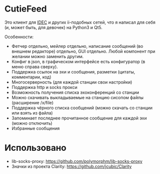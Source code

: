CutieFeed
=============
Это клиент для [IDEC](http://ii-net.tk/idec-doc) и других ii-подобных сетей, что я написал для себя (и, может быть, для девочек) на Python3 и Qt5.

Особенности:
* Фетчер отдельно, мейлер отдельно, написание сообщений (во внешнем редакторе) отдельно, GUI отдельно. Любой компонент при желании можно заменить другим.
* Конфиг в json, в графическом интерфейсе есть конфигуратор (в меню справа сверху).
* Поддержка ссылок на эхи и сообщения, разметки (цитаты, комментарии, код)
* Многосерверность (для каждой станции свои настройки)
* Поддержка http и socks прокси
* Возможность получения списка эхоконференций со станции
* Можно скачивать выкладываемые на станцию сисопом файлы (расширение /x/file)
* Поддержка чёрного списка сообщений (можно скачать со станции или взять из файла)
* Запоминает последнее прочитанное сообщение для каждой эхи (можно отключить)
* Избранные сообщения

Использовано
==============

* lib-socks-proxy: https://github.com/polymorphm/lib-socks-proxy
* Значки из проекта Clarity: https://github.com/jcubic/Clarity
